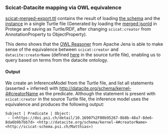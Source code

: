 ### Scicat-Datacite mapping via OWL equivalence
[scicat-merged-export.ttl](src/main/resources/scicat-merged-export.ttl) contains the result of loading [the schema](../scicat-types/published-data.jsonld) and the [instance](../ro-crate-metadata.json) in a single Turtle file (Generated by loading the [merged jsonld](../ro-crate-merged.jsonld) in Protege and saving as Turtle/RDF, after changing `scicat:creator` from AnnotationProperty to ObjectProperty).

This demo shows that the [OWL Reasoner](https://jena.apache.org/documentation/inference/#owl) from Apache Jena is able to make sense of the equivalence between `scicat:creator` and `datacite:creatorName` (defined [here](https://github.com/paulscherrerinstitute/scicat-rocrate/blob/property-equivalence/jena/src/main/resources/scicat-merged-export.ttl#L145) in the source turtle file), enabling us to query based on terms from the datacite ontology. 

#### Output
We create an InferenceModel from the Turtle file, and list all statements (asserted + inferred) with <http://datacite.org/schema/kernel-4#creatorName> as the predicate. Although the statement is present with `scicat:creator` in the source Turtle file, the inference model uses the equivalence and produces the following output: 
```
Subject | Predicate | Object:
 - (<https://doi.psi.ch/detail/10.16907%2F00b95267-8b8b-48a7-8de6-8da6b9b7bb7d> <http://datacite.org/schema/kernel-4#creatorName> <http://scicat-schema.psi.ch/Matthias>)
```
